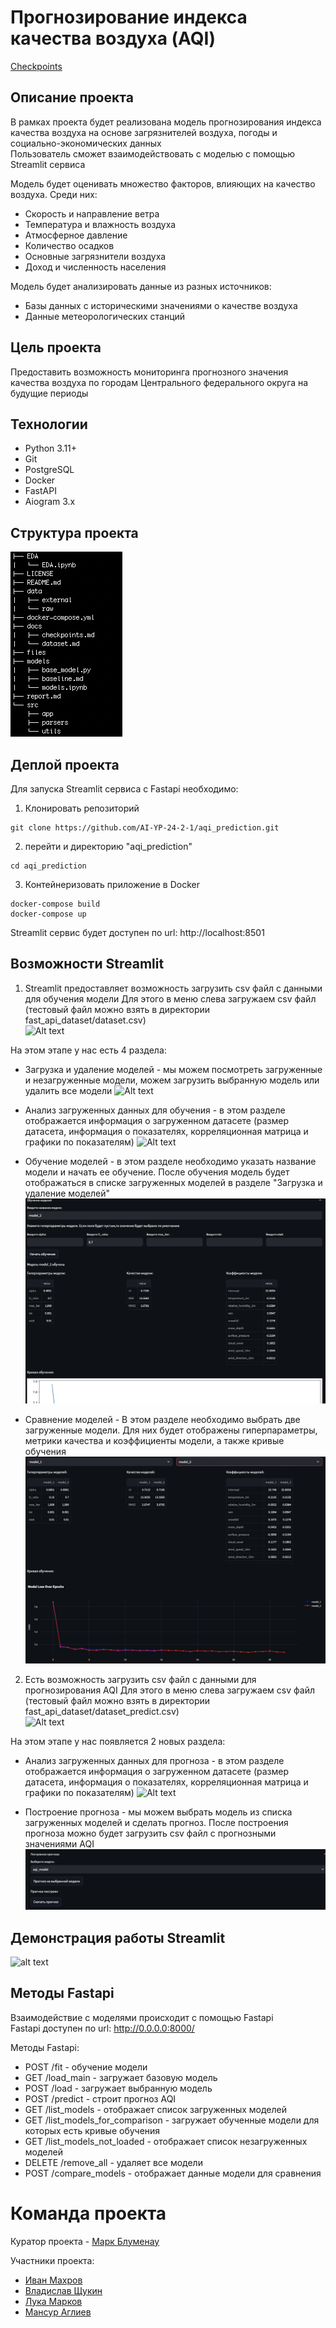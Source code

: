 # Прогнозирование индекса качества воздуха (AQI)

[Checkpoints](https://github.com/AI-YP-24-2-1/aqi_prediction/blob/main/docs/checkpoints.md)

## Описание проекта
В рамках проекта будет реализована модель прогнозирования индекса качества воздуха на основе загрязнителей воздуха, погоды и социально-экономических данных<br>
Пользователь сможет взаимодействовать с моделью с помощью Streamlit сервиса<br>

Модель будет оценивать множество факторов, влияющих на качество воздуха. Среди них:
* Скорость и направление ветра
* Температура и влажность воздуха
* Атмосферное давление
* Количество осадков
* Основные загрязнители воздуха
* Доход и численность населения

Модель будет анализировать данные из разных источников:
* Базы данных с историческими значениями о качестве воздуха
* Данные метеорологических станций

## Цель проекта
Предоставить возможность мониторинга прогнозного значения качества воздуха по городам Центрального федерального округа на будущие периоды<br>

## Технологии
* Python 3.11+
* Git
* PostgreSQL
* Docker
* FastAPI
* Aiogram 3.x

## Структура проекта
![Alt text](https://github.com/AI-YP-24-2-1/aqi_prediction/blob/main/images/project_structure.png?raw=true)

## Деплой проекта
Для запуска Streamlit сервиса с Fastapi необходимо:
1. Клонировать репозиторий
```
git clone https://github.com/AI-YP-24-2-1/aqi_prediction.git
```
2. перейти и директорию "aqi_prediction"
```
cd aqi_prediction
```
3. Контейнеризовать приложение в Docker
```
docker-compose build
docker-compose up
```

Streamlit сервис будет доступен по url: http://localhost:8501

## Возможности Streamlit
1. Streamlit предоставляет возможность загрузить csv файл с данными для обучения модели
Для этого в меню слева загружаем csv файл (тестовый файл можно взять в директории fast_api_dataset/dataset.csv)<br>
![Alt text](https://github.com/AI-YP-24-2-1/aqi_prediction/blob/main/images/load_train_data.png?raw=true)

На этом этапе у нас есть 4 раздела:
* Загрузка и удаление моделей - мы можем посмотреть загруженные и незагруженные модели, можем загрузить выбранную модель или удалить все модели
![Alt text](https://github.com/AI-YP-24-2-1/aqi_prediction/blob/main/images/loading_deleting_models.png?raw=true)<br>

* Анализ загруженных данных для обучения - в этом разделе отображается информация о загруженном датасете (размер датасета, информация о показателях, корреляционная матрица и графики по показателям)
![Alt text](https://github.com/AI-YP-24-2-1/aqi_prediction/blob/main/images/train_data_analysis.png?raw=true)<br>

* Обучение моделей - в этом разделе необходимо указать название модели и начать ее обучение. После обучения модель будет отображаться в списке загруженных моделей в разделе "Загрузка и удаление моделей"
![Alt text](https://github.com/AI-YP-24-2-1/aqi_prediction/blob/main/images/train_model.png?raw=true)<br>

* Сравнение моделей - В этом разделе необходимо выбрать две загруженные модели. Для них будет отображены гиперпараметры, метрики качества и коэффициенты модели, а также кривые обучения
![Alt text](https://github.com/AI-YP-24-2-1/aqi_prediction/blob/main/images/compare_models.png?raw=true)

2. Есть возможность загрузить csv файл с данными для прогнозирования AQI
Для этого в меню слева загружаем csv файл (тестовый файл можно взять в директории fast_api_dataset/dataset_predict.csv)<br>
![Alt text](https://github.com/AI-YP-24-2-1/aqi_prediction/blob/main/images/load_prediction_data.png?raw=true)

На этом этапе у нас появляется 2 новых раздела:
* Анализ загруженных данных для прогноза - в этом разделе отображается информация о загруженном датасете (размер датасета, информация о показателях, корреляционная матрица и графики по показателям)
![Alt text](https://github.com/AI-YP-24-2-1/aqi_prediction/blob/main/images/forecast_data_analysis.png?raw=true)<br>

* Построение прогноза - мы можем выбрать модель из списка загруженных моделей и сделать прогноз. После построения прогноза можно будет загрузить csv файл с прогнозными значениями AQI
![Alt text](https://github.com/AI-YP-24-2-1/aqi_prediction/blob/main/images/model_forecast.png?raw=true)

## Демонстрация работы Streamlit
![alt text](https://github.com/AI-YP-24-2-1/aqi_prediction/blob/main/images/Streamlit_video.gif?raw=true)

## Методы Fastapi
Взаимодействие с моделями происходит с помощью Fastapi<br>
Fastapi доступен по url: http://0.0.0.0:8000/

Методы Fastapi:<br>
* POST /fit - обучение модели 
* GET /load_main - загружает базовую модель
* POST /load - загружает выбранную модель
* POST /predict - строит прогноз AQI
* GET /list_models - отображает список загруженных моделей
* GET /list_models_for_comparison - загружает обученные модели для которых есть кривые обучения
* GET /list_models_not_loaded - отображает список незагруженных моделей
* DELETE /remove_all - удаляет все модели
* POST /compare_models - отображает данные модели для сравнения

# Команда проекта
Куратор проекта -  [Марк Блуменау](http://telegram.me/markblumenau)

Участники проекта:
* [Иван Махров](https://telegram.me/MakhrovIvan)
* [Владислав Щукин](https://telegram.me/shchukin_ve)
* [Лука Марков](https://telegram.me/lulu_fw01)
* [Мансур Аглиев](https://telegram.me/mansagliev)
